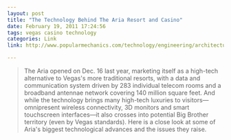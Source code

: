 ```yaml
---
layout: post
title: "The Technology Behind The Aria Resort and Casino"
date: February 19, 2011 17:24:56
tags: vegas casino technology
categories: Link
link: http://www.popularmechanics.com/technology/engineering/architecture/aria-high-tech-hotel

---
```


>The Aria opened on Dec. 16 last year, marketing itself as a high-tech alternative to Vegas's more traditional resorts, with a data and communication system driven by 283 individual telecom rooms and a broadband antennae network covering 140 million square feet. And while the technology brings many high-tech luxuries to visitors—omnipresent wireless connectivity, 3D monitors and smart touchscreen interfaces—it also crosses into potential Big Brother territory (even by Vegas standards). Here is a close look at some of Aria's biggest technological advances and the issues they raise.